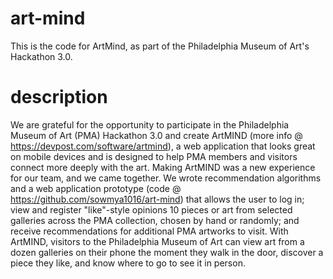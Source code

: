 # art-mind

This is the code for ArtMind, as part of the Philadelphia Museum of Art's Hackathon 3.0.

# description

We are grateful for the opportunity to participate in the Philadelphia Museum of Art (PMA) Hackathon 3.0 and create ArtMIND (more info @ https://devpost.com/software/artmind), a web application that looks great on mobile devices and is designed to help PMA members and visitors connect more deeply with the art. Making ArtMIND was a new experience for our team, and we came together. We wrote recommendation algorithms and a web application prototype (code @ https://github.com/sowmya1016/art-mind) that allows the user to log in; view and register "like"-style opinions 10 pieces or art from selected galleries across the PMA collection, chosen by hand or randomly; and receive recommendations for additional PMA artworks to visit. With ArtMIND, visitors to the Philadelphia Museum of Art can view art from a dozen galleries on their phone the moment they walk in the door, discover a piece they like, and know where to go to see it in person.

